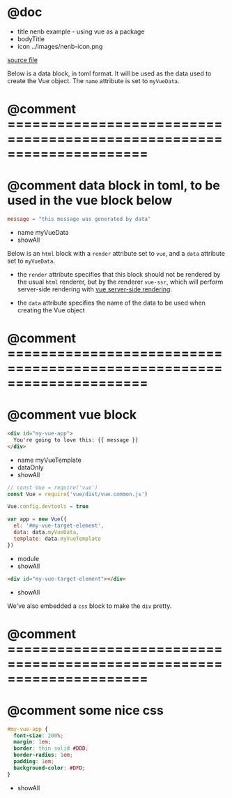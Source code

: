 # @doc
* title nenb example - using vue as a package
* bodyTitle
* icon ../images/nenb-icon.png

[source file](../src/examples/using-vue-package.nenb.md)

Below is a data block, in toml format.  It will be used as the data used to
create the Vue object.  The `name` attribute is set to `myVueData`.

# @comment =====================================================================
# @comment data block in toml, to be used in the vue block below

```toml
message = "this message was generated by data"
```
* name myVueData
* showAll

Below is an `html` block with a `render` attribute set to `vue`, and a `data`
attribute set to `myVueData`.

* the `render` attribute specifies that this block should not be rendered by the
usual `html` renderer, but by the renderer `vue-ssr`, which will perform
server-side rendering with [vue server-side rendering](https://ssr.vuejs.org/en/).

* the `data` attribute specifies the name of the data to be used when creating
the Vue object

# @comment =====================================================================
# @comment vue block

```html
<div id="my-vue-app">
  You're going to love this: {{ message }}
</div>
```
* name myVueTemplate
* dataOnly
* showAll

```js
// const Vue = require('vue')
const Vue = require('vue/dist/vue.common.js')

Vue.config.devtools = true

var app = new Vue({
  el: '#my-vue-target-element',
  data: data.myVueData,
  template: data.myVueTemplate
})
```
* module
* showAll

```html
<div id="my-vue-target-element"></div>
```
* showAll

We've also embedded a `css` block to make the `div` pretty.

# @comment =====================================================================
# @comment some nice css

```css
#my-vue-app {
  font-size: 200%;
  margin: 1em;
  border: thin solid #DDD;
  border-radius: 1em;
  padding: 1em;
  background-color: #DFD;
}
```
* showAll
